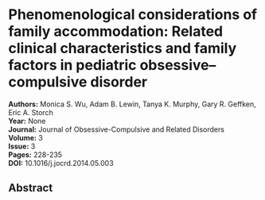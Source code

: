 # Phenomenological considerations of family accommodation: Related clinical characteristics and family factors in pediatric obsessive–compulsive disorder

**Authors:** Monica S. Wu, Adam B. Lewin, Tanya K. Murphy, Gary R. Geffken, Eric A. Storch  
**Year:** None  
**Journal:** Journal of Obsessive-Compulsive and Related Disorders  
**Volume:** 3  
**Issue:** 3  
**Pages:** 228-235  
**DOI:** 10.1016/j.jocrd.2014.05.003  

## Abstract


